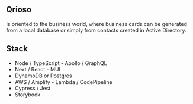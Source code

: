 ## Qrioso
Is oriented to the business world, where business cards can be generated from a local database or simply from contacts created in Active Directory.

## Stack
- Node / TypeScript - Apollo / GraphQL
- Next / React - MUI
- DynamoDB or Postgres
- AWS / Amplify - Lambda / CodePipeline
- Cypress / Jest
- Storybook
